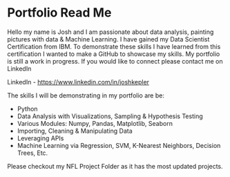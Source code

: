 # Portfolio Read Me
Hello my name is Josh and I am passionate about data analysis, painting pictures with data & Machine Learning. I have gained my Data Scientist Certification from IBM. To demonstrate these skills I have learned from this certification I wanted to make a GitHub to showcase my skills. My portfolio is still a work in progress. If you would like to connect please contact me on LinkedIn

LinkedIn - https://www.linkedin.com/in/joshkepler

The skills I will be demonstrating in my portfolio are be:
-	Python
-	Data Analysis with Visualizations, Sampling & Hypothesis Testing
-	Various Modules: Numpy, Pandas, Matplotlib, Seaborn
-	Importing, Cleaning & Manipulating Data
-	Leveraging APIs
- Machine Learning via Regression, SVM, K-Nearest Neighbors, Decision Trees, Etc.

Please checkout my NFL Project Folder as it has the most updated projects.
